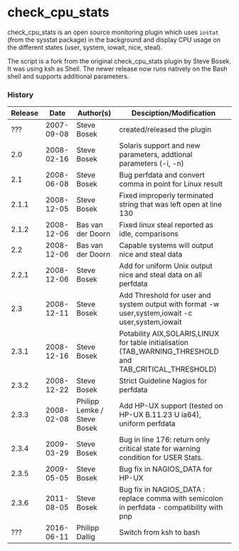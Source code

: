 # check_cpu_stats
check_cpu_stats is an open source monitoring plugin which uses `iostat` (from the sysstat package) in the background and display CPU usage on the different states (user, system, iowait, nice, steal).

The script is a fork from the original check_cpu_stats plugin by Steve Bosek. It was using ksh as Shell. The newer release now runs natively on the Bash shell and supports additional parameters.

### History

| Release | Date | Author(s) | Desciption/Modification |
| --------| ---- | --------- | ------------------------|
| ???     | 2007-09-08 | Steve Bosek | created/released the plugin |
| 2.0     | 2008-02-16 | Steve Bosek | Solaris support and new parameters, addtional parameters (-i, -n) |
| 2.1     | 2008-06-08 | Steve Bosek | Bug perfdata and convert comma in point for Linux result |
| 2.1.1   | 2008-12-05 | Steve Bosek | Fixed improperly terminated string that was left open at line 130 |
| 2.1.2   | 2008-12-06 | Bas van der Doorn | Fixed linux steal reported as idle, comparisons |
| 2.2     | 2008-12-06 | Bas van der Doorn | Capable systems will output nice and steal data |
| 2.2.1   | 2008-12-06 | Steve Bosek | Add for uniform Unix output nice and steal data on all perfdata |
| 2.3     | 2008-12-11 | Steve Bosek | Add Threshold for user and system output with format -w user,system,iowait -c user,system,iowait |
| 2.3.1   | 2008-12-16 | Steve Bosek | Potability AIX,SOLARIS,LINUX for table initialisation (TAB_WARNING_THRESHOLD and TAB_CRITICAL_THRESHOLD) |
| 2.3.2   | 2008-12-22 | Steve Bosek | Strict Guideline Nagios for perfdata |
| 2.3.3   | 2008-02-08 | Philipp Lemke / Steve Bosek | Add HP-UX support (tested on HP-UX B.11.23 U ia64), uniform perfdata |
| 2.3.4   | 2009-03-29 | Steve Bosek | Bug in line 176: return only critical state for warning condition for USER Stats. |
| 2.3.5   | 2009-05-05 | Steve Bosek | Bug fix in NAGIOS_DATA for HP-UX |
| 2.3.6   | 2011-08-05 | Steve Bosek | Bug fix in NAGIOS_DATA : replace comma with semicolon in perfdata - compatibility with pnp |
| ???   | 2016-06-11 | Philipp Dallig | Switch from ksh to bash |
